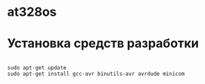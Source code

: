 # at328os

# Установка средств разработки

```

sudo apt-get update
sudo apt-get install gcc-avr binutils-avr avrdude minicom

```
